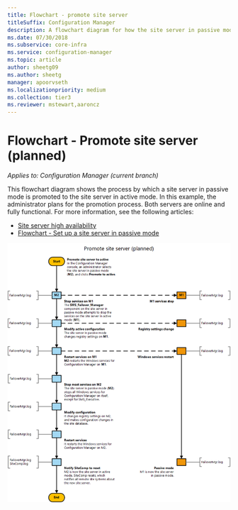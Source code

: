 ```yaml
---
title: Flowchart - promote site server
titleSuffix: Configuration Manager
description: A flowchart diagram for how the site server in passive mode is promoted to active in Configuration Manager.
ms.date: 07/30/2018
ms.subservice: core-infra
ms.service: configuration-manager
ms.topic: article
author: sheetg09
ms.author: sheetg
manager: apoorvseth
ms.localizationpriority: medium
ms.collection: tier3
ms.reviewer: mstewart,aaroncz 
---
```


# Flowchart - Promote site server (planned)

*Applies to: Configuration Manager (current branch)*

This flowchart diagram shows the process by which a site server in passive mode is promoted to the site server in active mode. In this example, the administrator plans for the promotion process. Both servers are online and fully functional. For more information, see the following articles:  
- [Site server high availability](site-server-high-availability.md)  
- [Flowchart - Set up a site server in passive mode](passive-site-server-flowchart.md)

![Flowchart diagram to promote a site server in passive mode](media/promote-site-server.png)
